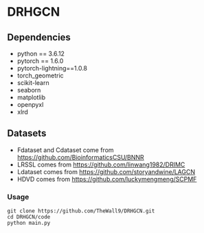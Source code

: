 # DRHGCN

## Dependencies
* python == 3.6.12
* pytorch == 1.6.0
* pytorch-lightning==1.0.8
* torch_geometric
* scikit-learn 
* seaborn
* matplotlib
* openpyxl
* xlrd

## Datasets
* Fdataset and Cdataset come from https://github.com/BioinformaticsCSU/BNNR
* LRSSL comes from https://github.com/linwang1982/DRIMC
* Ldataset comes from https://github.com/storyandwine/LAGCN
* HDVD comes from https://github.com/luckymengmeng/SCPMF

### Usage
```shell
git clone https://github.com/TheWall9/DRHGCN.git
cd DRHGCN/code
python main.py
```
